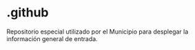 # .github
Repositorio especial utilizado por el Municipio para desplegar la información general de entrada.
